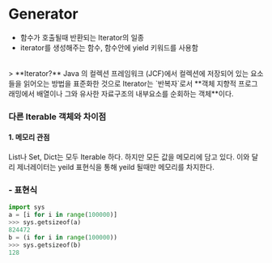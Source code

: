 # Generator
- 함수가 호출될때 반환되는 Iterator의 일종
- iterator를 생성해주는 함수, 함수안에 yield 키워드를 사용함
<br>
> **Iterator?** Java 의 컬렉션 프레임워크 (JCF)에서 컬렉션에 저장되어 있는 요소들을 읽어오는 방법을 표준화한 것으로
Iterator는 `반복자`로서 **객체 지향적 프로그래밍에서 배열이나 그와 유사한 자료구조의 내부요소를 순회하는 객체**이다.

### 다른 Iterable 객체와 차이점
#### 1. 메모리 관점
List나 Set, Dict는 모두 Iterable 하다. 하지만 모든 값을 메모리에 담고 있다. 이와 달리 제너레이터는 yeild 표현식을 통해 yeild 될때만 메모리를 차지한다.

### - 표현식
````python
import sys
a = [i for i in range(100000)]
>>> sys.getsizeof(a)
824472
b = (i for i in range(100000))
>>> sys.getsizeof(b)
128
````
